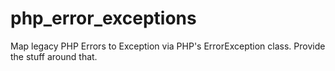php_error_exceptions
====================

Map legacy PHP Errors to Exception via PHP's ErrorException class. Provide the stuff around that.